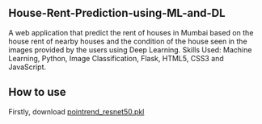 ## House-Rent-Prediction-using-ML-and-DL
A web application that predict the rent of houses in Mumbai based on the house rent of nearby houses and  the condition of the house seen in the images provided by the users using Deep Learning. 
Skills Used: Machine Learning, Python, Image Classification, Flask, HTML5, CSS3 and JavaScript.

## How to use
Firstly, download [pointrend_resnet50.pkl](https://github.com/ayoolaolafenwa/PixelLib/releases/download/0.2.0/pointrend_resnet50.pkl)
